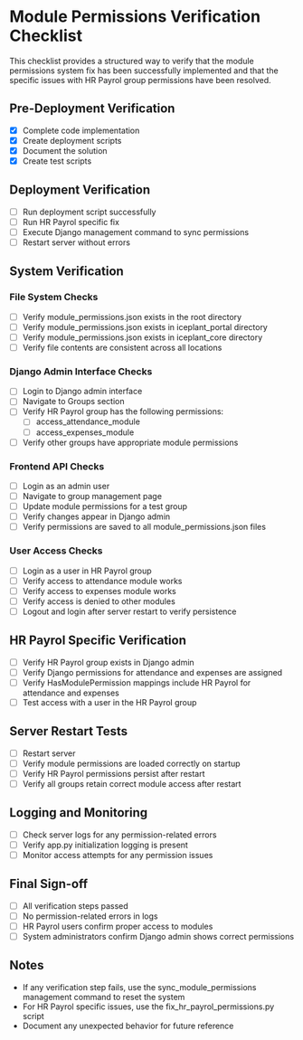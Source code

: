# Module Permissions Verification Checklist

This checklist provides a structured way to verify that the module permissions system fix has been successfully implemented and that the specific issues with HR Payrol group permissions have been resolved.

## Pre-Deployment Verification

- [x] Complete code implementation
- [x] Create deployment scripts
- [x] Document the solution
- [x] Create test scripts

## Deployment Verification

- [ ] Run deployment script successfully
- [ ] Run HR Payrol specific fix
- [ ] Execute Django management command to sync permissions
- [ ] Restart server without errors

## System Verification

### File System Checks

- [ ] Verify module_permissions.json exists in the root directory
- [ ] Verify module_permissions.json exists in iceplant_portal directory
- [ ] Verify module_permissions.json exists in iceplant_core directory
- [ ] Verify file contents are consistent across all locations

### Django Admin Interface Checks

- [ ] Login to Django admin interface
- [ ] Navigate to Groups section
- [ ] Verify HR Payrol group has the following permissions:
  - [ ] access_attendance_module
  - [ ] access_expenses_module
- [ ] Verify other groups have appropriate module permissions

### Frontend API Checks

- [ ] Login as an admin user
- [ ] Navigate to group management page
- [ ] Update module permissions for a test group
- [ ] Verify changes appear in Django admin
- [ ] Verify permissions are saved to all module_permissions.json files

### User Access Checks

- [ ] Login as a user in HR Payrol group
- [ ] Verify access to attendance module works
- [ ] Verify access to expenses module works
- [ ] Verify access is denied to other modules
- [ ] Logout and login after server restart to verify persistence

## HR Payrol Specific Verification

- [ ] Verify HR Payrol group exists in Django admin
- [ ] Verify Django permissions for attendance and expenses are assigned
- [ ] Verify HasModulePermission mappings include HR Payrol for attendance and expenses
- [ ] Test access with a user in the HR Payrol group

## Server Restart Tests

- [ ] Restart server
- [ ] Verify module permissions are loaded correctly on startup
- [ ] Verify HR Payrol permissions persist after restart
- [ ] Verify all groups retain correct module access after restart

## Logging and Monitoring

- [ ] Check server logs for any permission-related errors
- [ ] Verify app.py initialization logging is present
- [ ] Monitor access attempts for any permission issues

## Final Sign-off

- [ ] All verification steps passed
- [ ] No permission-related errors in logs
- [ ] HR Payrol users confirm proper access to modules
- [ ] System administrators confirm Django admin shows correct permissions

## Notes

- If any verification step fails, use the sync_module_permissions management command to reset the system
- For HR Payrol specific issues, use the fix_hr_payrol_permissions.py script
- Document any unexpected behavior for future reference
